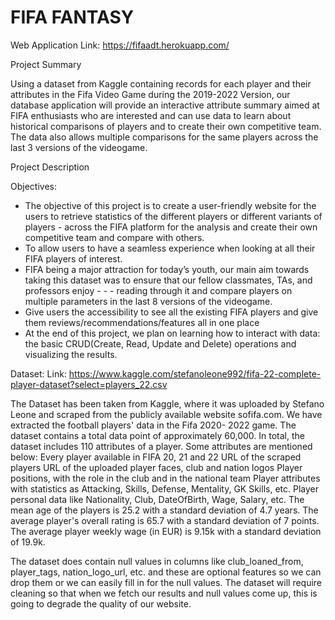 # FIFA FANTASY

Web Application Link: https://fifaadt.herokuapp.com/

Project Summary 

Using a dataset from Kaggle containing records for each player and their attributes in the Fifa Video Game during the 2019-2022 Version, our database application will provide an interactive attribute summary aimed at FIFA enthusiasts who are interested and can use data to learn about historical comparisons of players and to create their own competitive team. The data also allows multiple comparisons for the same players across the last 3 versions of the videogame.
 
Project Description

Objectives:
- The objective of this project is to create a user-friendly website for the users to retrieve statistics of the different players or different variants of players - across the FIFA platform for the analysis and create their own competitive team and compare with others.
- To allow users to have a seamless experience when looking at all their FIFA players of interest.
- FIFA being a major attraction for today’s youth, our main aim towards taking this dataset was to ensure that our fellow classmates, TAs, and professors enjoy - -  - reading through it and compare players on multiple parameters in the last 8 versions of the videogame.
- Give users the accessibility to see all the existing FIFA players and give them reviews/recommendations/features all in one place
- At the end of this project, we plan on learning how to interact with data: the basic CRUD(Create, Read, Update and Delete) operations and visualizing the results.


Dataset: Link: https://www.kaggle.com/stefanoleone992/fifa-22-complete-player-dataset?select=players_22.csv

The Dataset has been taken from Kaggle, where it was uploaded by Stefano Leone and scraped from the publicly available website sofifa.com. We have extracted the football players' data in the Fifa 2020- 2022 game. The dataset contains a total data point of approximately 60,000.
In total, the dataset includes 110 attributes of a player. Some attributes are mentioned below: 
Every player available in FIFA 20, 21 and 22
URL of the scraped players
URL of the uploaded player faces, club and nation logos
Player positions, with the role in the club and in the national team
Player attributes with statistics as Attacking, Skills, Defense, Mentality, GK Skills, etc.
Player personal data like Nationality, Club, DateOfBirth, Wage, Salary, etc.
The mean age of the players is 25.2 with a standard deviation of 4.7 years.
The average player's overall rating is 65.7 with a standard deviation of 7 points.
The average player weekly wage (in EUR) is 9.15k with a standard deviation of 19.9k.
 
The dataset does contain null values in columns like club_loaned_from, player_tags, nation_logo_url, etc. and these are optional features so we can drop them or we can easily fill in for the null values. The dataset will require cleaning so that when we fetch our results and null values come up, this is going to degrade the quality of our website.



